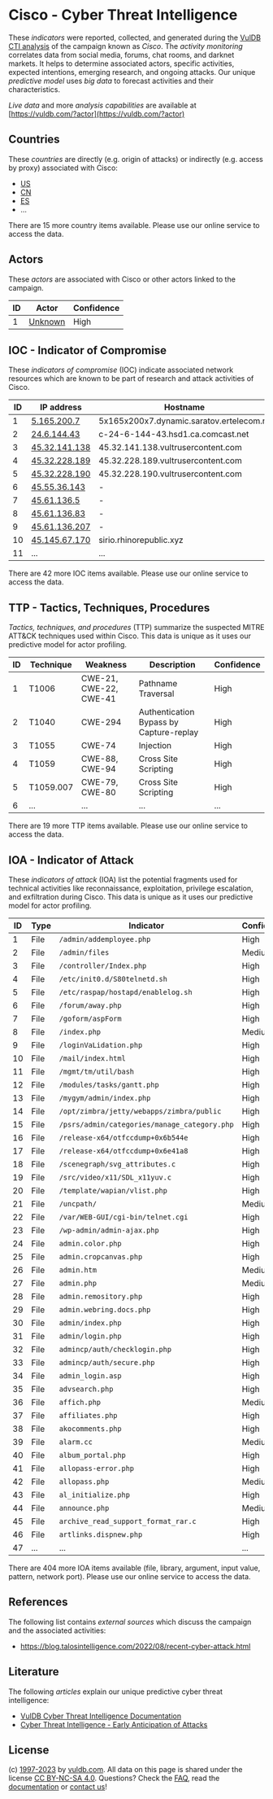 # Cisco - Cyber Threat Intelligence

These _indicators_ were reported, collected, and generated during the [VulDB CTI analysis](https://vuldb.com/?kb.cti) of the campaign known as _Cisco_. The _activity monitoring_ correlates data from social media, forums, chat rooms, and darknet markets. It helps to determine associated actors, specific activities, expected intentions, emerging research, and ongoing attacks. Our unique _predictive model_ uses _big data_ to forecast activities and their characteristics.

_Live data_ and more _analysis capabilities_ are available at [https://vuldb.com/?actor](https://vuldb.com/?actor)

## Countries

These _countries_ are directly (e.g. origin of attacks) or indirectly (e.g. access by proxy) associated with Cisco:

* [US](https://vuldb.com/?country.us)
* [CN](https://vuldb.com/?country.cn)
* [ES](https://vuldb.com/?country.es)
* ...

There are 15 more country items available. Please use our online service to access the data.

## Actors

These _actors_ are associated with Cisco or other actors linked to the campaign.

ID | Actor | Confidence
-- | ----- | ----------
1 | [Unknown](https://vuldb.com/?actor.unknown) | High

## IOC - Indicator of Compromise

These _indicators of compromise_ (IOC) indicate associated network resources which are known to be part of research and attack activities of Cisco.

ID | IP address | Hostname | Actor | Confidence
-- | ---------- | -------- | ----- | ----------
1 | [5.165.200.7](https://vuldb.com/?ip.5.165.200.7) | 5x165x200x7.dynamic.saratov.ertelecom.ru | [Unknown](https://vuldb.com/?actor.unknown) | High
2 | [24.6.144.43](https://vuldb.com/?ip.24.6.144.43) | c-24-6-144-43.hsd1.ca.comcast.net | [Unknown](https://vuldb.com/?actor.unknown) | High
3 | [45.32.141.138](https://vuldb.com/?ip.45.32.141.138) | 45.32.141.138.vultrusercontent.com | [Unknown](https://vuldb.com/?actor.unknown) | High
4 | [45.32.228.189](https://vuldb.com/?ip.45.32.228.189) | 45.32.228.189.vultrusercontent.com | [Unknown](https://vuldb.com/?actor.unknown) | High
5 | [45.32.228.190](https://vuldb.com/?ip.45.32.228.190) | 45.32.228.190.vultrusercontent.com | [Unknown](https://vuldb.com/?actor.unknown) | High
6 | [45.55.36.143](https://vuldb.com/?ip.45.55.36.143) | - | [Unknown](https://vuldb.com/?actor.unknown) | High
7 | [45.61.136.5](https://vuldb.com/?ip.45.61.136.5) | - | [Unknown](https://vuldb.com/?actor.unknown) | High
8 | [45.61.136.83](https://vuldb.com/?ip.45.61.136.83) | - | [Unknown](https://vuldb.com/?actor.unknown) | High
9 | [45.61.136.207](https://vuldb.com/?ip.45.61.136.207) | - | [Unknown](https://vuldb.com/?actor.unknown) | High
10 | [45.145.67.170](https://vuldb.com/?ip.45.145.67.170) | sirio.rhinorepublic.xyz | [Unknown](https://vuldb.com/?actor.unknown) | High
11 | ... | ... | ... | ...

There are 42 more IOC items available. Please use our online service to access the data.

## TTP - Tactics, Techniques, Procedures

_Tactics, techniques, and procedures_ (TTP) summarize the suspected MITRE ATT&CK techniques used within Cisco. This data is unique as it uses our predictive model for actor profiling.

ID | Technique | Weakness | Description | Confidence
-- | --------- | -------- | ----------- | ----------
1 | T1006 | CWE-21, CWE-22, CWE-41 | Pathname Traversal | High
2 | T1040 | CWE-294 | Authentication Bypass by Capture-replay | High
3 | T1055 | CWE-74 | Injection | High
4 | T1059 | CWE-88, CWE-94 | Cross Site Scripting | High
5 | T1059.007 | CWE-79, CWE-80 | Cross Site Scripting | High
6 | ... | ... | ... | ...

There are 19 more TTP items available. Please use our online service to access the data.

## IOA - Indicator of Attack

These _indicators of attack_ (IOA) list the potential fragments used for technical activities like reconnaissance, exploitation, privilege escalation, and exfiltration during Cisco. This data is unique as it uses our predictive model for actor profiling.

ID | Type | Indicator | Confidence
-- | ---- | --------- | ----------
1 | File | `/admin/addemployee.php` | High
2 | File | `/admin/files` | Medium
3 | File | `/controller/Index.php` | High
4 | File | `/etc/init0.d/S80telnetd.sh` | High
5 | File | `/etc/raspap/hostapd/enablelog.sh` | High
6 | File | `/forum/away.php` | High
7 | File | `/goform/aspForm` | High
8 | File | `/index.php` | Medium
9 | File | `/loginVaLidation.php` | High
10 | File | `/mail/index.html` | High
11 | File | `/mgmt/tm/util/bash` | High
12 | File | `/modules/tasks/gantt.php` | High
13 | File | `/mygym/admin/index.php` | High
14 | File | `/opt/zimbra/jetty/webapps/zimbra/public` | High
15 | File | `/psrs/admin/categories/manage_category.php` | High
16 | File | `/release-x64/otfccdump+0x6b544e` | High
17 | File | `/release-x64/otfccdump+0x6e41a8` | High
18 | File | `/scenegraph/svg_attributes.c` | High
19 | File | `/src/video/x11/SDL_x11yuv.c` | High
20 | File | `/template/wapian/vlist.php` | High
21 | File | `/uncpath/` | Medium
22 | File | `/var/WEB-GUI/cgi-bin/telnet.cgi` | High
23 | File | `/wp-admin/admin-ajax.php` | High
24 | File | `admin.color.php` | High
25 | File | `admin.cropcanvas.php` | High
26 | File | `admin.htm` | Medium
27 | File | `admin.php` | Medium
28 | File | `admin.remository.php` | High
29 | File | `admin.webring.docs.php` | High
30 | File | `admin/index.php` | High
31 | File | `admin/login.php` | High
32 | File | `admincp/auth/checklogin.php` | High
33 | File | `admincp/auth/secure.php` | High
34 | File | `admin_login.asp` | High
35 | File | `advsearch.php` | High
36 | File | `affich.php` | Medium
37 | File | `affiliates.php` | High
38 | File | `akocomments.php` | High
39 | File | `alarm.cc` | Medium
40 | File | `album_portal.php` | High
41 | File | `allopass-error.php` | High
42 | File | `allopass.php` | Medium
43 | File | `al_initialize.php` | High
44 | File | `announce.php` | Medium
45 | File | `archive_read_support_format_rar.c` | High
46 | File | `artlinks.dispnew.php` | High
47 | ... | ... | ...

There are 404 more IOA items available (file, library, argument, input value, pattern, network port). Please use our online service to access the data.

## References

The following list contains _external sources_ which discuss the campaign and the associated activities:

* https://blog.talosintelligence.com/2022/08/recent-cyber-attack.html

## Literature

The following _articles_ explain our unique predictive cyber threat intelligence:

* [VulDB Cyber Threat Intelligence Documentation](https://vuldb.com/?kb.cti)
* [Cyber Threat Intelligence - Early Anticipation of Attacks](https://www.scip.ch/en/?labs.20201022)

## License

(c) [1997-2023](https://vuldb.com/?kb.changelog) by [vuldb.com](https://vuldb.com/?kb.about). All data on this page is shared under the license [CC BY-NC-SA 4.0](https://creativecommons.org/licenses/by-nc-sa/4.0/). Questions? Check the [FAQ](https://vuldb.com/?kb.faq), read the [documentation](https://vuldb.com/?kb) or [contact us](https://vuldb.com/?contact)!
